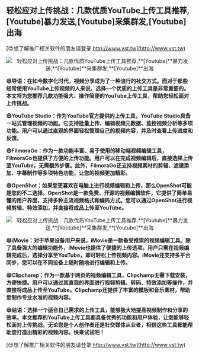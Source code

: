 ## **轻松应对上传挑战：几款优质YouTube上传工具推荐,**[Youtube]**暴力发送,**[Youtube]**采集群发,**[Youtube]**出海**

[😍想了解推广相关软件的朋友请登录 http://www.vst.tw](http://www.vst.tw)

 <center><img src="https://vst.tw/MP4/tuiguang/png/0.png" alt="轻松应对上传挑战：几款优质YouTube上传工具推荐,**[Youtube]**暴力发送,**[Youtube]**采集群发,**[Youtube]**出海"></center>

**😄导语：在如今数字化时代，视频分享成为了一种流行的社交方式。而对于那些经常使用YouTube上传视频的人来说，选择一个优质的上传工具是非常重要的。本文将为您推荐几款功能强大、操作简便的YouTube上传工具，帮助您轻松面对上传挑战。**

**😄YouTube Studio：作为YouTube官方提供的上传工具，YouTube Studio具备一站式管理视频的功能。它支持批量上传、编辑视频元数据、监控视频分析等多项功能。用户可以通过直观的界面轻松管理自己的视频内容，并及时查看上传进度和反馈。**

**😄FilmoraGo：作为一款功能丰富、易于使用的移动端视频编辑工具，FilmoraGo也提供了方便的上传功能。用户可以在完成视频编辑后，直接选择上传至YouTube，无需额外步骤。此外，FilmoraGo还支持视频素材的剪辑、滤镜添加、字幕制作等多项特色功能，让您的视频更加精彩。**

**😄OpenShot：如果您更喜欢在电脑上进行视频编辑和上传，那么OpenShot可能是您的不二选择。OpenShot是一款免费、开源的视频编辑软件，它提供了简单易懂的用户界面，支持多种主流视频格式和编码方式。您可以通过OpenShot进行视频剪辑、特效添加，并直接将成品上传至YouTube。**

 <center><img src="https://vst.tw/MP4/tuiguang/png/5.png" alt="轻松应对上传挑战：几款优质YouTube上传工具推荐,**[Youtube]**暴力发送,**[Youtube]**采集群发,**[Youtube]**出海"></center>

**😄iMovie：对于苹果设备用户来说，iMovie是一款备受推崇的视频编辑工具。除了具备强大的编辑功能外，iMovie也提供了便捷的上传选项。用户只需在视频编辑完成后，选择分享至YouTube，即可轻松上传视频内容。iMovie还支持多平台同步，您可以在不同设备上随时随地进行编辑和上传。**

**😄Clipchamp：作为一款基于网页的视频编辑工具，Clipchamp无需下载安装，方便快捷。用户可以通过其直观的界面进行视频剪辑、转码、特效添加等操作，并直接将成品上传至YouTube。Clipchamp还提供了丰富的模板和音乐素材，帮助您制作专业水准的视频内容。**

**😄结语：选择一个适合自己需求的上传工具，能够极大地提高视频制作和分享的效率。本文推荐的YouTube上传工具都具备优秀的功能和用户体验，让您能够轻松面对上传挑战。无论您是个人创作者还是社交媒体从业者，相信这些工具都能帮助您打造出精彩的视频内容。快来试试吧！**

[😍想了解推广相关软件的朋友请登录 http://www.vst.tw](http://www.vst.tw)



